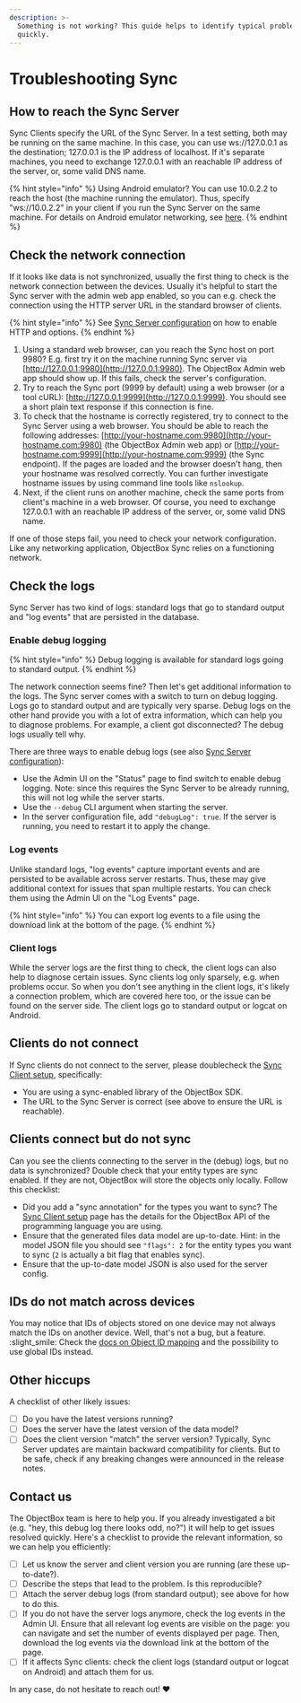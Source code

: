 ```yaml
---
description: >-
  Something is not working? This guide helps to identify typical problems
  quickly.
---
```


# Troubleshooting Sync

## How to reach the Sync Server

Sync Clients specify the URL of the Sync Server. In a test setting, both may be running on the same machine. In this case, you can use ws://127.0.0.1 as the destination; 127.0.0.1 is the IP address of localhost. If it's separate machines, you need to exchange 127.0.0.1 with an reachable IP address of the server, or, some valid DNS name.

{% hint style="info" %}
Using Android emulator? You can use 10.0.2.2 to reach the host (the machine running the emulator). Thus, specify "ws://10.0.2.2" in your client if you run the Sync Server on the same machine. For details on Android emulator networking, see [here](https://developer.android.com/studio/run/emulator-networking).
{% endhint %}

## Check the network connection

If it looks like data is not synchronized, usually the first thing to check is the network connection between the devices. Usually it's helpful to start the Sync server with the admin web app enabled, so you can e.g. check the connection using the HTTP server URL in the standard browser of clients.

{% hint style="info" %}
See [Sync Server configuration](sync-server/) on how to enable HTTP and options.
{% endhint %}

1. Using a standard web browser, can you reach the Sync host on port 9980? E.g. first try it on the machine running Sync server via [http://127.0.0.1:9980](http://127.0.0.1:9980). The ObjectBox Admin web app should show up. If this fails, check the server's configuration.
2. Try to reach the Sync port (9999 by default) using a web browser (or a tool cURL): [http://127.0.0.1:9999](http://127.0.0.1:9999). You should see a short plain text response if this connection is fine.
3. To check that the hostname is correctly registered, try to connect to the Sync Server using a web browser. You should be able to reach the following addresses: [http://your-hostname.com:9980](http://your-hostname.com:9980) (the ObjectBox Admin web app) or [http://your-hostname.com:9999](http://your-hostname.com:9999) (the Sync endpoint). If the pages are loaded and the browser doesn't hang, then your hostname was resolved correctly. You can further investigate hostname issues by using command line tools like `nslookup`.
4. Next, if the client runs on another machine, check the same ports from client's machine in a web browser. Of course, you need to exchange 127.0.0.1 with an reachable IP address of the server, or, some valid DNS name.

If one of those steps fail, you need to check your network configuration. Like any networking application, ObjectBox Sync relies on a functioning network.

## Check the logs

Sync Server has two kind of logs: standard logs that go to standard output and "log events" that are persisted in the database.

### Enable debug logging

{% hint style="info" %}
Debug logging is available for standard logs going to standard output.
{% endhint %}

The network connection seems fine? Then let's get additional information to the logs. The Sync server comes with a switch to turn on debug logging. Logs go to standard output and are typically very sparse. Debug logs on the other hand provide you with a lot of extra information, which can help you to diagnose problems. For example, a client got disconnected? The debug logs usually tell why.

There are three ways to enable debug logs (see also [Sync Server configuration](sync-server/)):

* Use the Admin UI on the "Status" page to find switch to enable debug logging. Note: since this requires the Sync Server to be already running, this will not log while the server starts. 
* Use the `--debug` CLI argument when starting the server.
* In the server configuration file, add `"debugLog": true`. If the server is running, you need to restart it to apply the change.

### Log events

Unlike standard logs, "log events" capture important events and are persisted to be available across server restarts. Thus, these may give additional context for issues that span multiple restarts. You can check them using the Admin UI on the "Log Events" page.

{% hint style="info" %}
You can export log events to a file using the download link at the bottom of the page.
{% endhint %}

### Client logs

While the server logs are the first thing to check, the client logs can also help to diagnose certain issues. Sync clients log only sparsely, e.g. when problems occur. So when you don't see anything in the client logs, it's likely a connection problem, which are covered here too, or the issue can be found on the server side. The client logs go to standard output or logcat on Android.

## Clients do not connect

If Sync clients do not connect to the server, please doublecheck the [Sync Client setup](sync-client.md), specifically: 

* You are using a sync-enabled library of the ObjectBox SDK.
* The URL to the Sync Server is correct (see above to ensure the URL is reachable).

## Clients connect but do not sync

Can you see the clients connecting to the server in the (debug) logs, but no data is synchronized?
Double check that your entity types are sync enabled. If they are not, ObjectBox will store the objects only locally.
Follow this checklist:

* Did you add a "sync annotation" for the types you want to sync? The [Sync Client setup](sync-client.md) page has the details for the ObjectBox API of the programming language you are using.     
* Ensure that the generated files data model are up-to-date. Hint: in the model JSON file you should see `"flags": 2` for the entity types you want to sync (`2` is actually a bit flag that enables sync). 
* Ensure that the up-to-date model JSON is also used for the server config.

## IDs do not match across devices

You may notice that IDs of objects stored on one device may not always match the IDs on another device. Well, that's not a bug, but a feature. :slight\_smile:  Check the [docs on Object ID mapping](data-model/object-ids.md) and the possibility to use global IDs instead.

## Other hiccups

A checklist of other likely issues:

* [ ] Do you have the latest versions running?
* [ ] Does the server have the latest version of the data model?
* [ ] Does the client version "match" the server version? Typically, Sync Server updates are maintain backward compatibility for clients. But to be safe, check if any breaking changes were announced in the release notes.

## Contact us

The ObjectBox team is here to help you. If you already investigated a bit (e.g. "hey, this debug log there looks odd, no?") it will help to get issues resolved quickly. Here's a checklist to provide the relevant information, so we can help you efficiently:

* [ ] Let us know the server and client version you are running (are these up-to-date?).
* [ ] Describe the steps that lead to the problem. Is this reproducible? 
* [ ] Attach the server debug logs (from standard output); see above for how to do this.
* [ ] If you do not have the server logs anymore, check the log events in the Admin UI. Ensure that all relevant log events are visible on the page: you can navigate and set the number of events displayed per page. Then, download the log events via the download link at the bottom of the page.
* [ ] If it affects Sync clients: check the client logs (standard output or logcat on Android) and attach them for us.

In any case, do not hesitate to reach out! :heart:&#x20;
